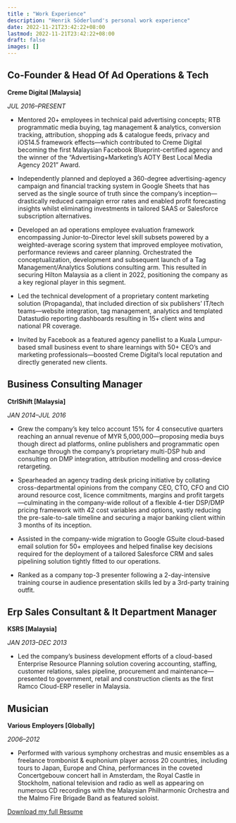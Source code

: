 ```yaml
---
title : "Work Experience"
description: "Henrik Söderlund's personal work experience"
date: 2022-11-21T23:42:22+08:00
lastmod: 2022-11-21T23:42:22+08:00
draft: false
images: []
---
```


## Co-Founder & Head Of Ad Operations & Tech

**Creme Digital [Malaysia]**

*JUL 2016–PRESENT*

- Mentored 20+ employees in technical paid advertising concepts; RTB programmatic media buying, tag management & analytics, conversion tracking, attribution, shopping ads & catalogue feeds, privacy and iOS14.5 framework effects—which contributed to Creme Digital becoming the first Malaysian Facebook Blueprint-certified agency and the winner of the “Advertising+Marketing’s AOTY Best Local Media Agency 2021” Award.

- Independently planned and deployed a 360-degree advertising-agency campaign and financial tracking system in Google Sheets that has served as the single source of truth since the company’s inception—drastically reduced campaign error rates and enabled profit forecasting insights whilst eliminating investments in tailored SAAS or Salesforce subscription alternatives. 

- Developed an ad operations employee evaluation framework encompassing Junior-to-Director level skill subsets powered by a weighted-average scoring system that improved employee motivation, performance reviews and career planning.
Orchestrated the conceptualization, development and subsequent launch of a Tag Management/Analytics Solutions consulting arm. This resulted in securing Hilton Malaysia as a client in 2022, positioning the company as a key regional player in this segment.

- Led the technical development of a proprietary content marketing solution (Propaganda), that included direction of six publishers’ IT/tech teams—website integration, tag management, analytics and templated Datastudio reporting dashboards resulting in 15+ client wins and national PR coverage.

- Invited by Facebook as a featured agency panellist to a Kuala Lumpur-based small business event to share learnings with 50+ CEO’s and marketing professionals—boosted Creme Digital’s local reputation and directly generated new clients.

## Business Consulting Manager

**CtrlShift [Malaysia]**

*JAN 2014–JUL 2016*

- Grew the company’s key telco account 15% for 4 consecutive quarters reaching an annual revenue of MYR 5,000,000—proposing media buys though direct ad platforms, online publishers and programmatic open exchange through the company’s proprietary multi-DSP hub and consulting on DMP integration, attribution modelling and cross-device retargeting.

- Spearheaded an agency trading desk pricing initiative by collating cross-departmental opinions from the company CEO, CTO, CFO and CIO around resource cost, licence commitments, margins and profit targets—culminating in the company-wide rollout of a flexible 4-tier DSP/DMP pricing framework with 42 cost variables and options, vastly reducing the pre-sale-to-sale timeline and securing a major banking client within 3 months of its inception.

- Assisted in the company-wide migration to Google GSuite cloud-based email solution for 50+ employees and helped finalise key decisions required for the deployment of a tailored Salesforce CRM and sales pipelining solution tightly fitted to our operations.

- Ranked as a company top-3 presenter following a 2-day-intensive training course in audience presentation skills led by a 3rd-party training outfit.

## Erp Sales Consultant & It Department Manager

**KSRS [Malaysia]**

*JAN 2013–DEC 2013*

- Led the company’s business development efforts of a cloud-based Enterprise Resource Planning solution covering accounting, staffing, customer relations, sales pipeline, procurement and maintenance—presented to government, retail and construction clients as the first Ramco Cloud-ERP reseller in Malaysia.

## Musician

**Various Employers [Globally]**

*2006–2012*

- Performed with various symphony orchestras and music ensembles as a freelance trombonist & euphonium player across 20 countries, including tours to Japan, Europe and China, performances in the coveted Concertgebouw concert hall in Amsterdam, the Royal Castle in Stockholm, national television and radio as well as appearing on numerous CD recordings with the Malaysian Philharmonic Orchestra and the Malmo Fire Brigade Band as featured soloist.

<div class="row justify-content-center pt-5">
  <div class="col-lg-7 pb-5 text-center">  
    <a class="btn btn-outline-dark px-3 py-2" href="https://www.dropbox.com/s/zxajgv6pz2xxjb8/Henrik%20Soederlund%20-%20Resume.pdf?dl=1" role="button">Download my full Resume</a>
  </div>
</div>

<!-- ![Henrik's Resume](Henrik_Soederlund_Resume.png) -->